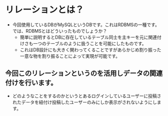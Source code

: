 # リレーションとは？

- 今回使用しているDBがMySQLというDBです。これはRDBMSの一種です。では、RDBMSとはどういったものでしょうか？
  - 簡単に説明するとDBに存在しているテーブル同士を主キーを元に関連付けさも一つのテーブルのように扱うことを可能にしたものです。
  - これはDB設計にも大きく関わってくることですがあらかじめ割り振った一意な物を割り振ることによって実現が可能です。


## 今回このリレーションというのを活用しデータの関連付けを行います。

- どのようなことをするのかというとあるログインしているユーザーに投稿されたデータを紐付け投稿したユーザーのみにしか表示がされないようにします。

